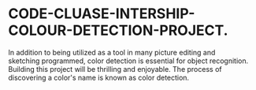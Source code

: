 # CODE-CLUASE-INTERSHIP-COLOUR-DETECTION-PROJECT.
In addition to being utilized as a tool in many picture editing and sketching programmed, color detection is essential for object recognition. Building this project will be thrilling and enjoyable. The process of discovering a color's name is known as color detection.
